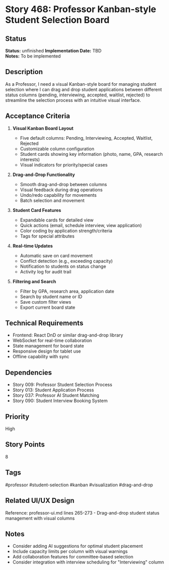 # Story 468: Professor Kanban-style Student Selection Board

## Status
**Status:** unfinished
**Implementation Date:** TBD  
**Notes:** To be implemented

## Description
As a Professor, I need a visual Kanban-style board for managing student selection where I can drag and drop student applications between different status columns (pending, interviewing, accepted, waitlist, rejected) to streamline the selection process with an intuitive visual interface.

## Acceptance Criteria
1. **Visual Kanban Board Layout**
   - Five default columns: Pending, Interviewing, Accepted, Waitlist, Rejected
   - Customizable column configuration
   - Student cards showing key information (photo, name, GPA, research interests)
   - Visual indicators for priority/special cases

2. **Drag-and-Drop Functionality**
   - Smooth drag-and-drop between columns
   - Visual feedback during drag operations
   - Undo/redo capability for movements
   - Batch selection and movement

3. **Student Card Features**
   - Expandable cards for detailed view
   - Quick actions (email, schedule interview, view application)
   - Color coding by application strength/criteria
   - Tags for special attributes

4. **Real-time Updates**
   - Automatic save on card movement
   - Conflict detection (e.g., exceeding capacity)
   - Notification to students on status change
   - Activity log for audit trail

5. **Filtering and Search**
   - Filter by GPA, research area, application date
   - Search by student name or ID
   - Save custom filter views
   - Export current board state

## Technical Requirements
- Frontend: React DnD or similar drag-and-drop library
- WebSocket for real-time collaboration
- State management for board state
- Responsive design for tablet use
- Offline capability with sync

## Dependencies
- Story 009: Professor Student Selection Process
- Story 013: Student Application Process
- Story 037: Professor AI Student Matching
- Story 090: Student Interview Booking System

## Priority
High

## Story Points
8

## Tags
#professor #student-selection #kanban #visualization #drag-and-drop

## Related UI/UX Design
Reference: professor-ui.md lines 265-273 - Drag-and-drop student status management with visual columns

## Notes
- Consider adding AI suggestions for optimal student placement
- Include capacity limits per column with visual warnings
- Add collaboration features for committee-based selection
- Consider integration with interview scheduling for "Interviewing" column
